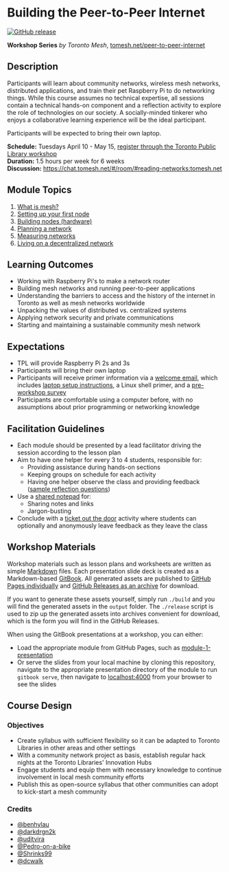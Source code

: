 # Building the Peer-to-Peer Internet

[![GitHub release](https://img.shields.io/github/release/tomeshnet/p2p-internet-workshop.svg)](https://github.com/tomeshnet/p2p-internet-workshop/releases)

**Workshop Series** _by Toronto Mesh_, [tomesh.net/peer-to-peer-internet](https://tomesh.net/peer-to-peer-internet/)

## Description

Participants will learn about community networks, wireless mesh networks, distributed applications, and train their pet Raspberry Pi to do networking things. While this course assumes no technical expertise, all sessions contain a technical hands-on component and a reflection activity to explore the role of technologies on our society. A socially-minded tinkerer who enjoys a collaborative learning experience will be the ideal participant.

Participants will be expected to bring their own laptop. 

**Schedule:** Tuesdays April 10 - May 15, [register through the Toronto Public Library workshop](https://www.torontopubliclibrary.ca/detail.jsp?Entt=RDMEVT23011&R=EVT23011)  
**Duration:** 1.5 hours per week for 6 weeks  
**Discussion:** https://chat.tomesh.net/#/room/#reading-networks:tomesh.net

## Module Topics

1. [What is mesh?](./module-1/README.md)
1. [Setting up your first node](./module-2/README.md)
1. [Building nodes (hardware)](./module-3/README.md)
1. [Planning a network](./module-4/README.md)
1. [Measuring networks](./module-5/README.md)
1. [Living on a decentralized network](./module-6/README.md)

## Learning Outcomes

- Working with Raspberry Pi's to make a network router
- Building mesh networks and running peer-to-peer applications
- Understanding the barriers to access and the history of the internet in Toronto as well as mesh networks worldwide
- Unpacking the values of distributed vs. centralized systems
- Applying network security and private communications
- Starting and maintaining a sustainable community mesh network

## Expectations

- TPL will provide Raspberry Pi 2s and 3s
- Participants will bring their own laptop
- Participants will receive primer information via a [welcome email](./general/welcome-email.txt), which includes [laptop setup instructions](./SETUP.md), a Linux shell primer, and a [pre-workshop survey](./general/pre-workshop-survey.md)
- Participants are comfortable using a computer before, with no assumptions about prior programming or networking knowledge

## Facilitation Guidelines

- Each module should be presented by a lead facilitator driving the session according to the lesson plan
- Aim to have one helper for every 3 to 4 students, responsible for:
    - Providing assistance during hands-on sections
    - Keeping groups on schedule for each activity
    - Having one helper observe the class and providing feedback ([sample reflection questions](http://www.teachhub.com/teaching-strategies-value-self-reflection))
- Use a [shared notepad](https://pad.riseup.net/p/peer-to-peer-internet) for:
    - Sharing notes and links
    - Jargon-busting
- Conclude with a [ticket out the door](http://www.ideasforeducators.com/idea-blog/a-twist-on-ticket-out-the-door) activity where students can optionally and anonymously leave feedback as they leave the class

## Workshop Materials

Workshop materials such as lesson plans and worksheets are written as simple [Markdown](https://en.wikipedia.org/wiki/Markdown) files. Each presentation slide deck is created as a Markdown-based [GitBook](https://www.gitbook.com). All generated assets are published to [GitHub Pages individually](https://github.com/tomeshnet/p2p-internet-workshop/tree/gh-pages) and [GitHub Releases as an archive](https://github.com/tomeshnet/p2p-internet-workshop/releases) for download.

If you want to generate these assets yourself, simply run `./build` and you will find the generated assets in the `output` folder. The `./release` script is used to zip up the generated assets into archives convenient for download, which is the form you will find in the GitHub Releases.

When using the GitBook presentations at a workshop, you can either:

- Load the appropriate module from GitHub Pages, such as [module-1-presentation](https://tomeshnet.github.io/p2p-internet-workshop/module-1-presentation/index.html)
- Or serve the slides from your local machine by cloning this repository, navigate to the appropriate presentation directory of the module to run `gitbook serve`, then navigate to [localhost:4000](http://localhost:4000) from your browser to see the slides

## Course Design

### Objectives

- Create syllabus with sufficient flexibility so it can be adapted to Toronto Libraries in other areas and other settings
- With a community network project as basis, establish regular hack nights at the Toronto Libraries' Innovation Hubs
- Engage students and equip them with necessary knowledge to continue involvement in local mesh community efforts
- Publish this as open-source syllabus that other communities can adopt to kick-start a mesh community

### Credits

- [@benhylau](https://github.com/benhylau)
- [@darkdrgn2k](https://github.com/darkdrgn2k)
- [@uditvira](https://github.com/uditvira)
- [@Pedro-on-a-bike](https://github.com/Pedro-on-a-bike)
- [@Shrinks99](https://github.com/Shrinks99)
- [@dcwalk](https://github.com/dcwalk)
